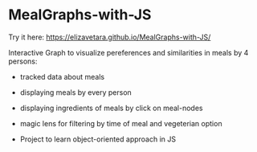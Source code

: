 # MealGraphs-with-JS
Try it here: https://elizavetara.github.io/MealGraphs-with-JS/

Interactive Graph to visualize pereferences and similarities in meals by 4 persons:
- tracked data about meals
- displaying meals by every person
- displaying ingredients of meals by click on meal-nodes
- magic lens for filtering by time of meal and vegeterian option


- Project to learn object-oriented approach in JS
